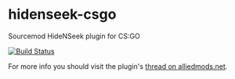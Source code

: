 hidenseek-csgo
==============

Sourcemod HideNSeek plugin for CS:GO

[![Build Status](https://travis-ci.org/ceLoFaN/hidenseek-csgo.svg?branch=respawn)](https://travis-ci.org/ceLoFaN/hidenseek-csgo)

For more info you should visit the plugin's [thread on alliedmods.net](https://forums.alliedmods.net/showthread.php?t=239132).
